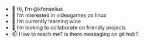 - 👋 Hi, I’m @kfonselius
- 👀 I’m interested in videogames on linux
- 🌱 I’m currently learning wine
- 💞️ I’m looking to collaborate on friendly projects
- 📫 How to reach me? is there messaging on git hub?

<!---
kfonselius/kfonselius is a ✨ special ✨ repository because its `README.md` (this file) appears on your GitHub profile.
You can click the Preview link to take a look at your changes.
--->
